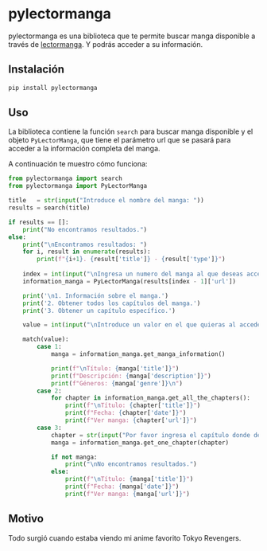 # pylectormanga
pylectormanga es una biblioteca que te permite buscar manga disponible a través de [lectormanga](https://lectormanga.com/). Y podrás acceder a su información.

## Instalación
```sh
pip install pylectormanga
```
## Uso
La biblioteca contiene la función `search` para buscar manga disponible y el objeto `PyLectorManga`, que tiene el parámetro url que se pasará para acceder a la información completa del manga.

A continuación te muestro cómo funciona:

```python
from pylectormanga import search
from pylectormanga import PyLectorManga

title   = str(input("Introduce el nombre del manga: "))
results = search(title)

if results == []:
    print("No encontramos resultados.")
else:
    print("\nEncontramos resultados: ")
    for i, result in enumerate(results):
        print(f"{i+1}. {result['title']} - {result['type']}")
    
    index = int(input("\nIngresa un numero del manga al que deseas acceder: "))
    information_manga = PyLectorManga(results[index - 1]['url'])

    print('\n1. Información sobre el manga.')
    print('2. Obtener todos los capítulos del manga.')
    print('3. Obtener un capítulo específico.')

    value = int(input("\nIntroduce un valor en el que quieras al acceder al menú: "))

    match(value):
        case 1:
            manga = information_manga.get_manga_information()

            print(f"\nTítulo: {manga['title']}")
            print(f"Descripción: {manga['description']}")
            print(f"Géneros: {manga['genre']}\n")
        case 2:
            for chapter in information_manga.get_all_the_chapters():
                print(f"\nTítulo: {chapter['title']}")
                print(f"Fecha: {chapter['date']}")
                print(f"Ver manga: {chapter['url']}")
        case 3:
            chapter = str(input("Por favor ingresa el capítulo donde deseas obtener tu información. (Ejemplo 120.00): "))
            manga = information_manga.get_one_chapter(chapter)

            if not manga:
                print("\nNo encontramos resultados.")
            else:
                print(f"\nTítulo: {manga['title']}")
                print(f"Fecha: {manga['date']}")
                print(f"Ver manga: {manga['url']}")
```
## Motivo
Todo surgió cuando estaba viendo mi anime favorito Tokyo Revengers.